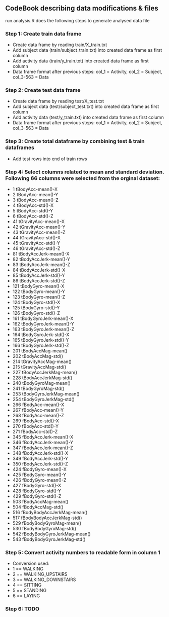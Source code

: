 ## CodeBook describing data modifications & files

 run.analysis.R does the following steps to generate analysed data file

### Step 1: Create train data frame
* Create data frame by reading train/X_train.txt
* Add subject data (train/subject_train.txt) into created data frame as first column
* Add activity data (train/y_train.txt) into created data frame as first column
* Data frame format after previous steps: col_1 = Activity, col_2 = Subject, col_3-563 = Data

### Step 2: Create test data frame
* Create data frame by reading test/X_test.txt
* Add subject data (test/subject_test.txt) into created data frame as first column
* Add activity data (test/y_train.txt) into created data frame as first column
* Data frame format after previous steps: col_1 = Activity, col_2 = Subject, col_3-563 = Data


### Step 3: Create total dataframe by combining test & train dataframes
* Add test rows into end of train rows

### Step 4: Select columns related to mean and standard deviation. Following 66 columns were selected from the orginal dataset:
* 1 tBodyAcc-mean()-X
* 2 tBodyAcc-mean()-Y
* 3 tBodyAcc-mean()-Z
* 4 tBodyAcc-std()-X
* 5 tBodyAcc-std()-Y
* 6 tBodyAcc-std()-Z
* 41 tGravityAcc-mean()-X
* 42 tGravityAcc-mean()-Y
* 43 tGravityAcc-mean()-Z
* 44 tGravityAcc-std()-X
* 45 tGravityAcc-std()-Y
* 46 tGravityAcc-std()-Z
* 81 tBodyAccJerk-mean()-X
* 82 tBodyAccJerk-mean()-Y
* 83 tBodyAccJerk-mean()-Z
* 84 tBodyAccJerk-std()-X
* 85 tBodyAccJerk-std()-Y
* 86 tBodyAccJerk-std()-Z
* 121 tBodyGyro-mean()-X
* 122 tBodyGyro-mean()-Y
* 123 tBodyGyro-mean()-Z
* 124 tBodyGyro-std()-X
* 125 tBodyGyro-std()-Y
* 126 tBodyGyro-std()-Z
* 161 tBodyGyroJerk-mean()-X
* 162 tBodyGyroJerk-mean()-Y
* 163 tBodyGyroJerk-mean()-Z
* 164 tBodyGyroJerk-std()-X
* 165 tBodyGyroJerk-std()-Y
* 166 tBodyGyroJerk-std()-Z
* 201 tBodyAccMag-mean()
* 202 tBodyAccMag-std()
* 214 tGravityAccMag-mean()
* 215 tGravityAccMag-std()
* 227 tBodyAccJerkMag-mean()
* 228 tBodyAccJerkMag-std()
* 240 tBodyGyroMag-mean()
* 241 tBodyGyroMag-std()
* 253 tBodyGyroJerkMag-mean()
* 254 tBodyGyroJerkMag-std()
* 266 fBodyAcc-mean()-X
* 267 fBodyAcc-mean()-Y
* 268 fBodyAcc-mean()-Z
* 269 fBodyAcc-std()-X
* 270 fBodyAcc-std()-Y
* 271 fBodyAcc-std()-Z
* 345 fBodyAccJerk-mean()-X
* 346 fBodyAccJerk-mean()-Y
* 347 fBodyAccJerk-mean()-Z
* 348 fBodyAccJerk-std()-X
* 349 fBodyAccJerk-std()-Y
* 350 fBodyAccJerk-std()-Z
* 424 fBodyGyro-mean()-X
* 425 fBodyGyro-mean()-Y
* 426 fBodyGyro-mean()-Z
* 427 fBodyGyro-std()-X
* 428 fBodyGyro-std()-Y
* 429 fBodyGyro-std()-Z
* 503 fBodyAccMag-mean()
* 504 fBodyAccMag-std()
* 516 fBodyBodyAccJerkMag-mean()
* 517 fBodyBodyAccJerkMag-std()
* 529 fBodyBodyGyroMag-mean()
* 530 fBodyBodyGyroMag-std()
* 542 fBodyBodyGyroJerkMag-mean()
* 543 fBodyBodyGyroJerkMag-std()

### Step 5: Convert activity numbers to readable form in column 1
* Conversion used:
* 1 == WALKING
* 2 == WALKING_UPSTAIRS
* 3 == WALKING_DOWNSTAIRS
* 4 == SITTING
* 5 == STANDING
* 6 == LAYING

### Step 6: TODO
